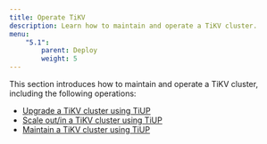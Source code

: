 ```yaml
---
title: Operate TiKV
description: Learn how to maintain and operate a TiKV cluster.
menu:
    "5.1":
        parent: Deploy
        weight: 5
---
```


This section introduces how to maintain and operate a TiKV cluster, including the following operations:

- [Upgrade a TiKV cluster using TiUP](../upgrade)
- [Scale out/in a TiKV cluster using TiUP](../scale)
- [Maintain a TiKV cluster using TiUP](../maintain)
